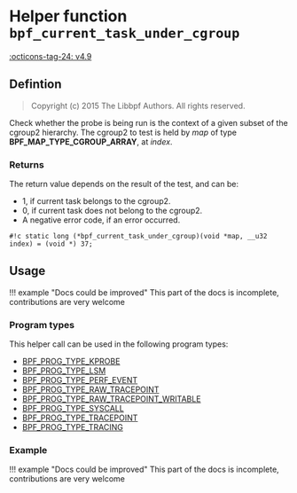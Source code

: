 # Helper function `bpf_current_task_under_cgroup`

<!-- [FEATURE_TAG](bpf_current_task_under_cgroup) -->
[:octicons-tag-24: v4.9](https://github.com/torvalds/linux/commit/60d20f9195b260bdf0ac10c275ae9f6016f9c069)
<!-- [/FEATURE_TAG] -->

## Defintion

> Copyright (c) 2015 The Libbpf Authors. All rights reserved.


<!-- [HELPER_FUNC_DEF] -->
Check whether the probe is being run is the context of a given subset of the cgroup2 hierarchy. The cgroup2 to test is held by _map_ of type **BPF_MAP_TYPE_CGROUP_ARRAY**, at _index_.

### Returns

The return value depends on the result of the test, and can be:

* 1, if current task belongs to the cgroup2.
* 0, if current task does not belong to the cgroup2.
* A negative error code, if an error occurred.


`#!c static long (*bpf_current_task_under_cgroup)(void *map, __u32 index) = (void *) 37;`
<!-- [/HELPER_FUNC_DEF] -->

## Usage

!!! example "Docs could be improved"
    This part of the docs is incomplete, contributions are very welcome

### Program types

This helper call can be used in the following program types:

<!-- DO NOT EDIT MANUALLY -->
<!-- [HELPER_FUNC_PROG_REF] -->
 * [BPF_PROG_TYPE_KPROBE](../program-type/BPF_PROG_TYPE_KPROBE.md)
 * [BPF_PROG_TYPE_LSM](../program-type/BPF_PROG_TYPE_LSM.md)
 * [BPF_PROG_TYPE_PERF_EVENT](../program-type/BPF_PROG_TYPE_PERF_EVENT.md)
 * [BPF_PROG_TYPE_RAW_TRACEPOINT](../program-type/BPF_PROG_TYPE_RAW_TRACEPOINT.md)
 * [BPF_PROG_TYPE_RAW_TRACEPOINT_WRITABLE](../program-type/BPF_PROG_TYPE_RAW_TRACEPOINT_WRITABLE.md)
 * [BPF_PROG_TYPE_SYSCALL](../program-type/BPF_PROG_TYPE_SYSCALL.md)
 * [BPF_PROG_TYPE_TRACEPOINT](../program-type/BPF_PROG_TYPE_TRACEPOINT.md)
 * [BPF_PROG_TYPE_TRACING](../program-type/BPF_PROG_TYPE_TRACING.md)
<!-- [/HELPER_FUNC_PROG_REF] -->

### Example

!!! example "Docs could be improved"
    This part of the docs is incomplete, contributions are very welcome
